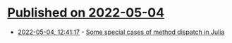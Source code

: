 # [Published on 2022-05-04](index.md)

* [2022-05-04, 12:41:17](https://news.ycombinator.com/item?id=31259615) - [Some special cases of method dispatch in Julia](https://bkamins.github.io/julialang/2022/04/15/dispatch.html)
